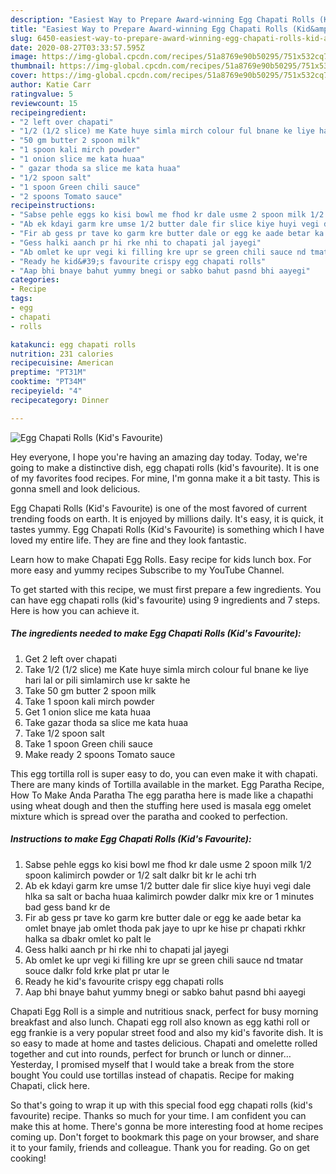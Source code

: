 ```yaml
---
description: "Easiest Way to Prepare Award-winning Egg Chapati Rolls (Kid&amp;#39;s Favourite)"
title: "Easiest Way to Prepare Award-winning Egg Chapati Rolls (Kid&amp;#39;s Favourite)"
slug: 6450-easiest-way-to-prepare-award-winning-egg-chapati-rolls-kid-and-39-s-favourite
date: 2020-08-27T03:33:57.595Z
image: https://img-global.cpcdn.com/recipes/51a8769e90b50295/751x532cq70/egg-chapati-rolls-kids-favourite-recipe-main-photo.jpg
thumbnail: https://img-global.cpcdn.com/recipes/51a8769e90b50295/751x532cq70/egg-chapati-rolls-kids-favourite-recipe-main-photo.jpg
cover: https://img-global.cpcdn.com/recipes/51a8769e90b50295/751x532cq70/egg-chapati-rolls-kids-favourite-recipe-main-photo.jpg
author: Katie Carr
ratingvalue: 5
reviewcount: 15
recipeingredient:
- "2 left over chapati"
- "1/2 (1/2 slice) me Kate huye simla mirch colour ful bnane ke liye hari lal or pili simlamirch use kr sakte he"
- "50 gm butter 2 spoon milk"
- "1 spoon kali mirch powder"
- "1 onion slice me kata huaa"
- " gazar thoda sa slice me kata huaa"
- "1/2 spoon salt"
- "1 spoon Green chili sauce"
- "2 spoons Tomato sauce"
recipeinstructions:
- "Sabse pehle eggs ko kisi bowl me fhod kr dale usme 2 spoon milk 1/2 spoon kalimirch powder or 1/2 salt dalkr bit kr le achi trh"
- "Ab ek kdayi garm kre umse 1/2 butter dale fir slice kiye huyi vegi dale hlka sa salt or bacha huaa kalimirch powder dalkr mix kre or 1 minutes bad gess band kr de"
- "Fir ab gess pr tave ko garm kre butter dale or egg ke aade betar ka omlet bnaye jab omlet thoda pak jaye to upr ke hise pr chapati rkhkr halka sa dbakr omlet ko palt le"
- "Gess halki aanch pr hi rke nhi to chapati jal jayegi"
- "Ab omlet ke upr vegi ki filling kre upr se green chili sauce nd tmatar souce dalkr fold krke plat pr utar le"
- "Ready he kid&#39;s favourite crispy egg chapati rolls"
- "Aap bhi bnaye bahut yummy bnegi or sabko bahut pasnd bhi aayegi"
categories:
- Recipe
tags:
- egg
- chapati
- rolls

katakunci: egg chapati rolls 
nutrition: 231 calories
recipecuisine: American
preptime: "PT31M"
cooktime: "PT34M"
recipeyield: "4"
recipecategory: Dinner

---
```



![Egg Chapati Rolls (Kid&#39;s Favourite)](https://img-global.cpcdn.com/recipes/51a8769e90b50295/751x532cq70/egg-chapati-rolls-kids-favourite-recipe-main-photo.jpg)

Hey everyone, I hope you're having an amazing day today. Today, we're going to make a distinctive dish, egg chapati rolls (kid&#39;s favourite). It is one of my favorites food recipes. For mine, I'm gonna make it a bit tasty. This is gonna smell and look delicious.

Egg Chapati Rolls (Kid&#39;s Favourite) is one of the most favored of current trending foods on earth. It is enjoyed by millions daily. It's easy, it is quick, it tastes yummy. Egg Chapati Rolls (Kid&#39;s Favourite) is something which I have loved my entire life. They are fine and they look fantastic.

Learn how to make Chapati Egg Rolls. Easy recipe for kids lunch box. For more easy and yummy recipes Subscribe to my YouTube Channel.


To get started with this recipe, we must first prepare a few ingredients. You can have egg chapati rolls (kid&#39;s favourite) using 9 ingredients and 7 steps. Here is how you can achieve it.

<!--inarticleads1-->

##### The ingredients needed to make Egg Chapati Rolls (Kid&#39;s Favourite):

1. Get 2 left over chapati
1. Take 1/2 (1/2 slice) me Kate huye simla mirch colour ful bnane ke liye hari lal or pili simlamirch use kr sakte he
1. Take 50 gm butter 2 spoon milk
1. Take 1 spoon kali mirch powder
1. Get 1 onion slice me kata huaa
1. Take  gazar thoda sa slice me kata huaa
1. Take 1/2 spoon salt
1. Take 1 spoon Green chili sauce
1. Make ready 2 spoons Tomato sauce


This egg tortilla roll is super easy to do, you can even make it with chapati. There are many kinds of Tortilla available in the market. Egg Paratha Recipe, How To Make Anda Paratha The egg paratha here is made like a chapathi using wheat dough and then the stuffing here used is masala egg omelet mixture which is spread over the paratha and cooked to perfection. 

<!--inarticleads2-->

##### Instructions to make Egg Chapati Rolls (Kid&#39;s Favourite):

1. Sabse pehle eggs ko kisi bowl me fhod kr dale usme 2 spoon milk 1/2 spoon kalimirch powder or 1/2 salt dalkr bit kr le achi trh
1. Ab ek kdayi garm kre umse 1/2 butter dale fir slice kiye huyi vegi dale hlka sa salt or bacha huaa kalimirch powder dalkr mix kre or 1 minutes bad gess band kr de
1. Fir ab gess pr tave ko garm kre butter dale or egg ke aade betar ka omlet bnaye jab omlet thoda pak jaye to upr ke hise pr chapati rkhkr halka sa dbakr omlet ko palt le
1. Gess halki aanch pr hi rke nhi to chapati jal jayegi
1. Ab omlet ke upr vegi ki filling kre upr se green chili sauce nd tmatar souce dalkr fold krke plat pr utar le
1. Ready he kid&#39;s favourite crispy egg chapati rolls
1. Aap bhi bnaye bahut yummy bnegi or sabko bahut pasnd bhi aayegi


Chapati Egg Roll is a simple and nutritious snack, perfect for busy morning breakfast and also lunch. Chapati egg roll also known as egg kathi roll or egg frankie is a very popular street food and also my kid&#39;s favorite dish. It is so easy to made at home and tastes delicious. Chapati and omelette rolled together and cut into rounds, perfect for brunch or lunch or dinner… Yesterday, I promised myself that I would take a break from the store bought You could use tortillas instead of chapatis. Recipe for making Chapati, click here. 

So that's going to wrap it up with this special food egg chapati rolls (kid&#39;s favourite) recipe. Thanks so much for your time. I am confident you can make this at home. There's gonna be more interesting food at home recipes coming up. Don't forget to bookmark this page on your browser, and share it to your family, friends and colleague. Thank you for reading. Go on get cooking!
